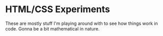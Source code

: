 # HTML/CSS Experiments

These are mostly stuff I'm playing around with to see how things work in code. Gonna be a bit mathematical in nature.

